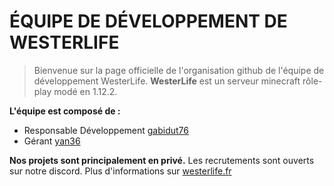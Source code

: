 # __**ÉQUIPE DE DÉVELOPPEMENT DE WESTERLIFE**__

> Bienvenue sur la page officielle de l'organisation github de l'équipe de développement WesterLife. **WesterLife** est un serveur minecraft rôle-play modé en 1.12.2.

__**L'équipe est composé de :**__

- Responsable Développement [gabidut76](https://github.com/gabidut)
- Gérant [yan36](https://github.com/yan36)

**Nos projets sont principalement en privé.** Les recrutements sont ouverts sur notre discord. Plus d'informations sur [westerlife.fr](https://westerlife.fr)
